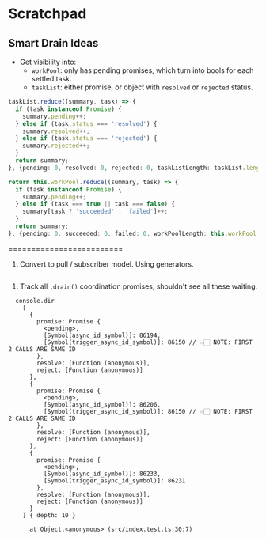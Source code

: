 # Scratchpad

## Smart Drain Ideas

- Get visibility into:
  - `workPool`: only has pending promises, which turn into bools for each settled task.
  - `taskList`: either promise, or object with `resolved` or `rejected` status.

```typescript
taskList.reduce((summary, task) => {
  if (task instanceof Promise) {
    summary.pending++;
  } else if (task.status === 'resolved') {
    summary.resolved++;
  } else if (task.status === 'rejected') {
    summary.rejected++;
  }
  return summary;
}, {pending: 0, resolved: 0, rejected: 0, taskListLength: taskList.length});

return this.workPool.reduce((summary, task) => {
  if (task instanceof Promise) {
    summary.pending++;
  } else if (task === true || task === false) {
    summary[task ? 'succeeded' : 'failed']++;
  }
  return summary;
}, {pending: 0, succeeded: 0, failed: 0, workPoolLength: this.workPool.length});

```

=========================

1. Convert to pull / subscriber model. Using generators.

```typescript


```

1. Track all `.drain()` coordination promises, shouldn't see all these waiting:

```text
  console.dir
    [
      {
        promise: Promise {
          <pending>,
          [Symbol(async_id_symbol)]: 86194,
          [Symbol(trigger_async_id_symbol)]: 86150 // 👈🏻 NOTE: FIRST 2 CALLS ARE SAME ID
        },
        resolve: [Function (anonymous)],
        reject: [Function (anonymous)]
      },
      {
        promise: Promise {
          <pending>,
          [Symbol(async_id_symbol)]: 86206,
          [Symbol(trigger_async_id_symbol)]: 86150 // 👈🏻 NOTE: FIRST 2 CALLS ARE SAME ID
        },
        resolve: [Function (anonymous)],
        reject: [Function (anonymous)]
      },
      {
        promise: Promise {
          <pending>,
          [Symbol(async_id_symbol)]: 86233,
          [Symbol(trigger_async_id_symbol)]: 86231
        },
        resolve: [Function (anonymous)],
        reject: [Function (anonymous)]
      }
    ] { depth: 10 }

      at Object.<anonymous> (src/index.test.ts:30:7)
```
